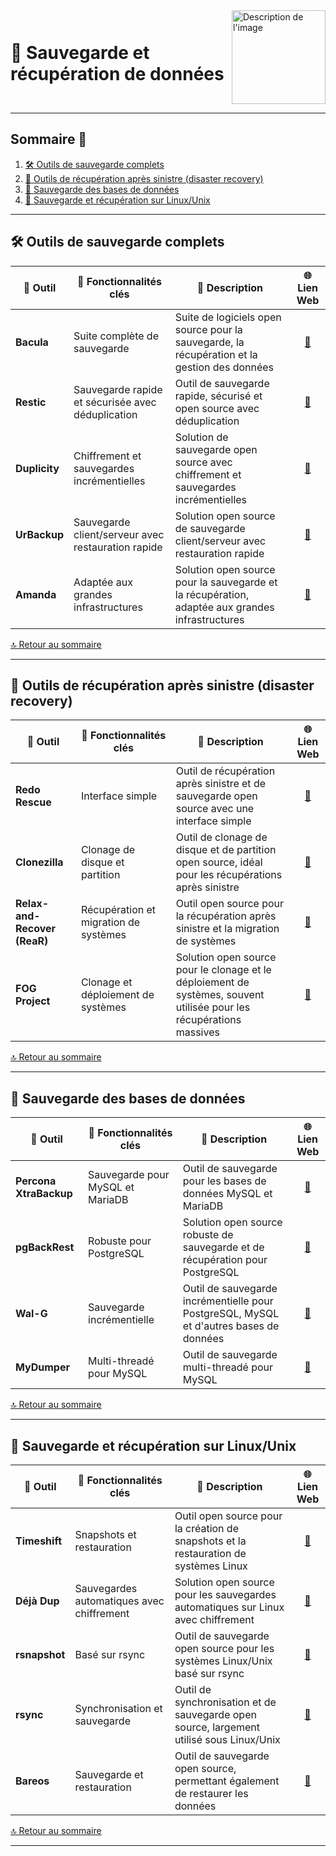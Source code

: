 <div style="display: flex; align-items: center; justify-content: space-between;">
  <h1>💾 Sauvegarde et récupération de données</h1>
  <img src="img/switchtoopen1.png" alt="Description de l'image" width="150" height="150">
</div>

---

## Sommaire 📖 <a id="sommaire"></a>
1. [🛠️ Outils de sauvegarde complets](#outils-sauvegarde-complets)
2. [🔄 Outils de récupération après sinistre (disaster recovery)](#outils-recuperation-sinistre)
3. [💾 Sauvegarde des bases de données](#sauvegarde-bases-de-donnees)
4. [🐧 Sauvegarde et récupération sur Linux/Unix](#sauvegarde-recuperation-linux)

---

## 🛠️ Outils de sauvegarde complets <a id="outils-sauvegarde-complets"></a>

| 🌟 **Outil** | 🚀 **Fonctionnalités clés** | 📝 **Description** | 🌐 **Lien Web** |
|---|---|---|---|
| **Bacula** | Suite complète de sauvegarde | Suite de logiciels open source pour la sauvegarde, la récupération et la gestion des données | <div align="center"><a href="https://www.bacula.org/">🔗</a></div> |
| **Restic** | Sauvegarde rapide et sécurisée avec déduplication | Outil de sauvegarde rapide, sécurisé et open source avec déduplication | <div align="center"><a href="https://restic.net/">🔗</a></div> |
| **Duplicity** | Chiffrement et sauvegardes incrémentielles | Solution de sauvegarde open source avec chiffrement et sauvegardes incrémentielles | <div align="center"><a href="http://duplicity.nongnu.org/">🔗</a></div> |
| **UrBackup** | Sauvegarde client/serveur avec restauration rapide | Solution open source de sauvegarde client/serveur avec restauration rapide | <div align="center"><a href="https://www.urbackup.org/">🔗</a></div> |
| **Amanda** | Adaptée aux grandes infrastructures | Solution open source pour la sauvegarde et la récupération, adaptée aux grandes infrastructures | <div align="center"><a href="https://www.amanda.org/">🔗</a></div> |

[🔝 Retour au sommaire](#sommaire)

---

## 🔄 Outils de récupération après sinistre (disaster recovery) <a id="outils-recuperation-sinistre"></a>

| 🌟 **Outil** | 🚀 **Fonctionnalités clés** | 📝 **Description** | 🌐 **Lien Web** |
|---|---|---|---|
| **Redo Rescue** | Interface simple | Outil de récupération après sinistre et de sauvegarde open source avec une interface simple | <div align="center"><a href="https://redorescue.com/">🔗</a></div> |
| **Clonezilla** | Clonage de disque et partition | Outil de clonage de disque et de partition open source, idéal pour les récupérations après sinistre | <div align="center"><a href="https://clonezilla.org/">🔗</a></div> |
| **Relax-and-Recover (ReaR)** | Récupération et migration de systèmes | Outil open source pour la récupération après sinistre et la migration de systèmes | <div align="center"><a href="https://relax-and-recover.org/">🔗</a></div> |
| **FOG Project** | Clonage et déploiement de systèmes | Solution open source pour le clonage et le déploiement de systèmes, souvent utilisée pour les récupérations massives | <div align="center"><a href="https://fogproject.org/">🔗</a></div> |

[🔝 Retour au sommaire](#sommaire)

---

## 💾 Sauvegarde des bases de données <a id="sauvegarde-bases-de-donnees"></a>

| 🌟 **Outil** | 🚀 **Fonctionnalités clés** | 📝 **Description** | 🌐 **Lien Web** |
|---|---|---|---|
| **Percona XtraBackup** | Sauvegarde pour MySQL et MariaDB | Outil de sauvegarde pour les bases de données MySQL et MariaDB | <div align="center"><a href="https://www.percona.com/software/mysql-database/percona-xtrabackup">🔗</a></div> |
| **pgBackRest** | Robuste pour PostgreSQL | Solution open source robuste de sauvegarde et de récupération pour PostgreSQL | <div align="center"><a href="https://pgbackrest.org/">🔗</a></div> |
| **Wal-G** | Sauvegarde incrémentielle | Outil de sauvegarde incrémentielle pour PostgreSQL, MySQL et d'autres bases de données | <div align="center"><a href="https://github.com/wal-g/wal-g">🔗</a></div> |
| **MyDumper** | Multi-threadé pour MySQL | Outil de sauvegarde multi-threadé pour MySQL | <div align="center"><a href="https://github.com/maxbube/mydumper">🔗</a></div> |

[🔝 Retour au sommaire](#sommaire)

---

## 🐧 Sauvegarde et récupération sur Linux/Unix <a id="sauvegarde-recuperation-linux"></a>

| 🌟 **Outil** | 🚀 **Fonctionnalités clés** | 📝 **Description** | 🌐 **Lien Web** |
|---|---|---|---|
| **Timeshift** | Snapshots et restauration | Outil open source pour la création de snapshots et la restauration de systèmes Linux | <div align="center"><a href="https://github.com/teejee2008/timeshift">🔗</a></div> |
| **Déjà Dup** | Sauvegardes automatiques avec chiffrement | Solution open source pour les sauvegardes automatiques sur Linux avec chiffrement | <div align="center"><a href="https://wiki.gnome.org/Apps/DejaDup">🔗</a></div> |
| **rsnapshot** | Basé sur rsync | Outil de sauvegarde open source pour les systèmes Linux/Unix basé sur rsync | <div align="center"><a href="http://rsnapshot.org/">🔗</a></div> |
| **rsync** | Synchronisation et sauvegarde | Outil de synchronisation et de sauvegarde open source, largement utilisé sous Linux/Unix | <div align="center"><a href="https://rsync.samba.org/">🔗</a></div> |
| **Bareos** | Sauvegarde et restauration | Outil de sauvegarde open source, permettant également de restaurer les données | <div align="center"><a href="https://www.bareos.com/frfr/">🔗</a></div> |

[🔝 Retour au sommaire](#sommaire)

---


